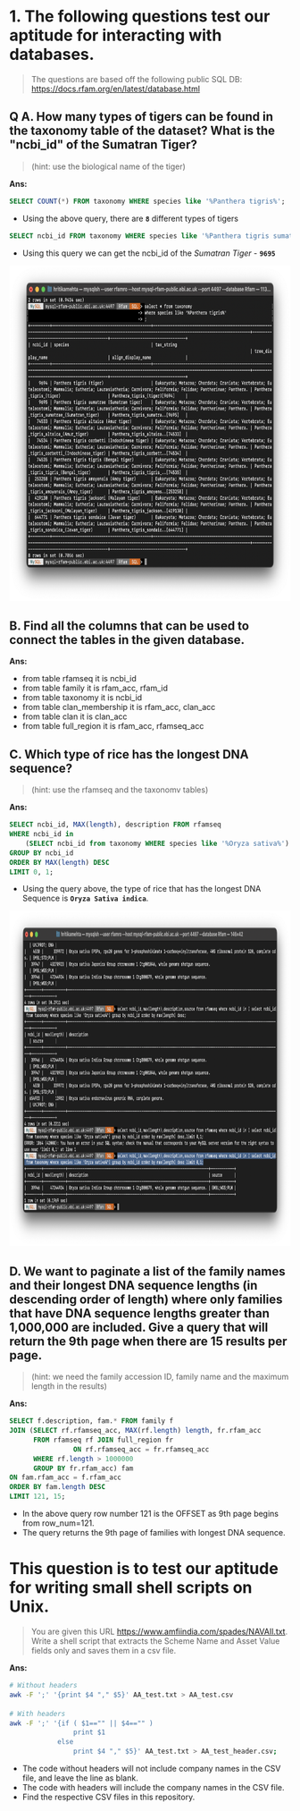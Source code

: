 # 1. The following questions test our aptitude for interacting with databases. 
> The questions are based off the following public SQL DB: https://docs.rfam.org/en/latest/database.html

## Q A. How many types of tigers can be found in the taxonomy table of the dataset? What is the "ncbi_id" of the Sumatran Tiger? 
> (hint: use the biological name of the tiger)

**Ans:**
```sql
SELECT COUNT(*) FROM taxonomy WHERE species like '%Panthera tigris%';
```
* Using the above query, there are **`8`** different types of tigers

```sql
SELECT ncbi_id FROM taxonomy WHERE species like '%Panthera tigris sumatrae%';
```
* Using this query we can get the ncbi_id of the *Sumatran Tiger* - **`9695`**

<img src="1A.png" width="800" height="600"/>

## B. Find all the columns that can be used to connect the tables in the given database.

**Ans:**
* from table rfamseq it is ncbi_id
* from table family it is rfam_acc, rfam_id
* from table taxonomy it is ncbi_id
* from table clan_membership it is rfam_acc, clan_acc
* from table clan it is clan_acc
* from table full_region it is rfam_acc, rfamseq_acc

## C. Which type of rice has the longest DNA sequence?
> (hint: use the rfamseq and the taxonomv tables)

**Ans:**
```sql
SELECT ncbi_id, MAX(length), description FROM rfamseq 
WHERE ncbi_id in 
	(SELECT ncbi_id from taxonomy WHERE species like '%Oryza sativa%')
GROUP BY ncbi_id 
ORDER BY MAX(length) DESC
LIMIT 0, 1;
```
* Using the query above, the type of rice that has the longest DNA Sequence is  **`Oryza Sativa indica`**.

<img src="1C.png" width="1000" height="600">

## D. We want to paginate a list of the family names and their longest DNA sequence lengths (in descending order of length) where only families that have DNA sequence lengths greater than 1,000,000 are included. Give a query that will return the 9th page when there are 15 results per page. 
> (hint: we need the family accession ID, family name and the maximum length in the results)

**Ans:**
```sql
SELECT f.description, fam.* FROM family f 
JOIN (SELECT rf.rfamseq_acc, MAX(rf.length) length, fr.rfam_acc 
	  FROM rfamseq rf JOIN full_region fr 
	  			ON rf.rfamseq_acc = fr.rfamseq_acc 
	  WHERE rf.length > 1000000
	  GROUP BY fr.rfam_acc) fam
ON fam.rfam_acc = f.rfam_acc
ORDER BY fam.length DESC
LIMIT 121, 15;
```
* In the above query row number 121 is the OFFSET as 9th page begins from row_num=121.
* The query returns the 9th page of families with longest DNA sequence.


# This question is to test our aptitude for writing small shell scripts on Unix.
>You are given this URL https://www.amfiindia.com/spades/NAVAIl.txt. Write a shell script that extracts the Scheme Name and Asset Value fields only and saves them in a csv file.

**Ans:**
```bash
# Without headers
awk -F ';' '{print $4 "," $5}' AA_test.txt > AA_test.csv

# With headers
awk -F ';' '{if ( $1=="" || $4=="" )
				print $1
			else 
				print $4 "," $5}' AA_test.txt > AA_test_header.csv;
```

* The code without headers will not include company names in the CSV file, and leave the line as blank.
* The code with headers will include the company names in the CSV file.
* Find the respective CSV files in this repository.
